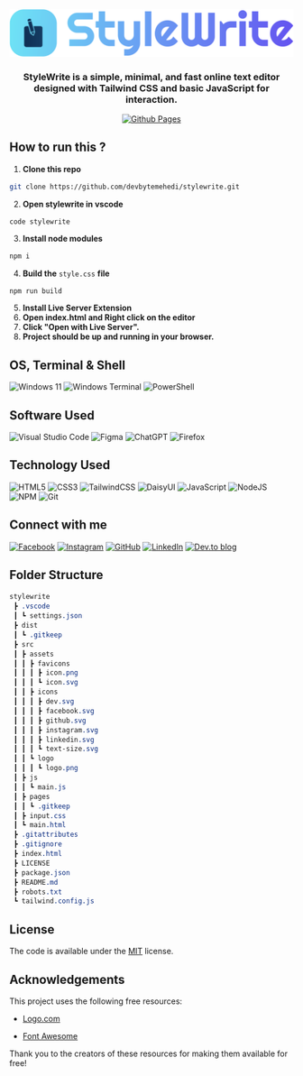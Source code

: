 <div align="center"><a href="https://github.com/devbytemehedi/stylewrite.git"><img src="./src/assets/logo/logo.png"></a>
 <h3><strong> StyleWrite is a simple, minimal, and fast online text editor designed with Tailwind CSS and basic JavaScript for interaction.</strong></h3>
<a href="https://dub.sh/stylewrite"> <img src="https://img.shields.io/badge/github%20pages-121013?style=for-the-badge&logo=github&logoColor=white" alt="Github Pages"></a></div>

## How to run this ?

1. **Clone this repo**

```bash
git clone https://github.com/devbytemehedi/stylewrite.git
```

2. **Open stylewrite in vscode**

```pwsh
code stylewrite
```

3. **Install node modules**

```bash
npm i
```

4. **Build the** `style.css` **file**

```bash
npm run build
```

5. **Install Live Server Extension**
6. **Open index.html and Right click on the editor**
7. **Click "Open with Live Server".**
8. **Project should be up and running in your browser.**

## OS, Terminal & Shell

![Windows 11](https://img.shields.io/badge/Windows%2011-%230079d5.svg?style=for-the-badge&logo=Windows%2011&logoColor=white) ![Windows Terminal](https://img.shields.io/badge/Windows%20Terminal-%234D4D4D.svg?style=for-the-badge&logo=windows-terminal&logoColor=white) ![PowerShell](https://img.shields.io/badge/PowerShell-%235391FE.svg?style=for-the-badge&logo=powershell&logoColor=white)

## Software Used

![Visual Studio Code](https://img.shields.io/badge/Visual%20Studio%20Code-0078d7.svg?style=for-the-badge&logo=visual-studio-code&logoColor=white) ![Figma](https://img.shields.io/badge/figma-%23F24E1E.svg?style=for-the-badge&logo=figma&logoColor=white) ![ChatGPT](https://img.shields.io/badge/chatGPT-74aa9c?style=for-the-badge&logo=openai&logoColor=white) ![Firefox](https://img.shields.io/badge/Firefox-FF7139?style=for-the-badge&logo=Firefox-Browser&logoColor=white)

## Technology Used

![HTML5](https://img.shields.io/badge/html5-%23E34F26.svg?style=for-the-badge&logo=html5&logoColor=white) ![CSS3](https://img.shields.io/badge/css3-%231572B6.svg?style=for-the-badge&logo=css3&logoColor=white) ![TailwindCSS](https://img.shields.io/badge/tailwindcss-%2338B2AC.svg?style=for-the-badge&logo=tailwind-css&logoColor=white) ![DaisyUI](https://img.shields.io/badge/daisyui-5A0EF8?style=for-the-badge&logo=daisyui&logoColor=white)
![JavaScript](https://img.shields.io/badge/javascript-%23323330.svg?style=for-the-badge&logo=javascript&logoColor=%23F7DF1E)
![NodeJS](https://img.shields.io/badge/node.js-6DA55F?style=for-the-badge&logo=node.js&logoColor=white) ![NPM](https://img.shields.io/badge/NPM-%23CB3837.svg?style=for-the-badge&logo=npm&logoColor=white) ![Git](https://img.shields.io/badge/git-%23F05033.svg?style=for-the-badge&logo=git&logoColor=white)

## Connect with me

[![Facebook](https://img.shields.io/badge/Facebook-%231877F2.svg?style=for-the-badge&logo=Facebook&logoColor=white)](https://facebook.com/iamrealmehedi) [![Instagram](https://img.shields.io/badge/Instagram-%23E4405F.svg?style=for-the-badge&logo=Instagram&logoColor=white)](http://instagram.com/iamrealmehedi)
[![GitHub](https://img.shields.io/badge/github-%23121011.svg?style=for-the-badge&logo=github&logoColor=white)](https://github.com/devbytemehedi) [![LinkedIn](https://img.shields.io/badge/linkedin-%230077B5.svg?style=for-the-badge&logo=linkedin&logoColor=white)](https://www.linkedin.com/in/devbytemehedi/) [![Dev.to blog](https://img.shields.io/badge/dev.to-0A0A0A?style=for-the-badge&logo=dev.to&logoColor=white)](https://dev.to/devbytemehedi)

## Folder Structure

```css
stylewrite
 ┣ .vscode
 ┃ ┗ settings.json
 ┣ dist
 ┃ ┗ .gitkeep
 ┣ src
 ┃ ┣ assets
 ┃ ┃ ┣ favicons
 ┃ ┃ ┃ ┣ icon.png
 ┃ ┃ ┃ ┗ icon.svg
 ┃ ┃ ┣ icons
 ┃ ┃ ┃ ┣ dev.svg
 ┃ ┃ ┃ ┣ facebook.svg
 ┃ ┃ ┃ ┣ github.svg
 ┃ ┃ ┃ ┣ instagram.svg
 ┃ ┃ ┃ ┣ linkedin.svg
 ┃ ┃ ┃ ┗ text-size.svg
 ┃ ┃ ┗ logo
 ┃ ┃ ┃ ┗ logo.png
 ┃ ┣ js
 ┃ ┃ ┗ main.js
 ┃ ┣ pages
 ┃ ┃ ┗ .gitkeep
 ┃ ┣ input.css
 ┃ ┗ main.html
 ┣ .gitattributes
 ┣ .gitignore
 ┣ index.html
 ┣ LICENSE
 ┣ package.json
 ┣ README.md
 ┣ robots.txt
 ┗ tailwind.config.js

```

## License

The code is available under the [MIT](./LICENSE) license.

## Acknowledgements

This project uses the following free resources:

- [Logo.com](https://logo.com/)

- [Font Awesome](https://fontawesome.com/)

Thank you to the creators of these resources for making them available for free!
